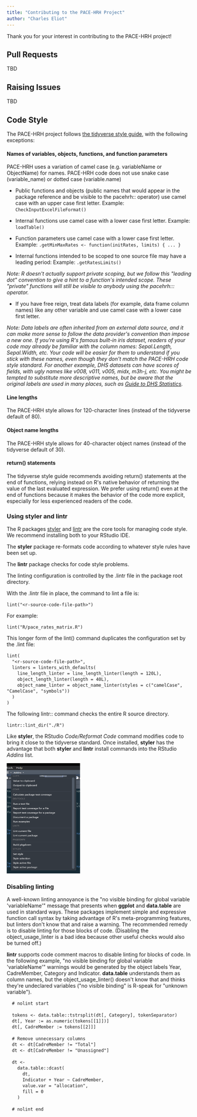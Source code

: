 ```yaml
---
title: "Contributing to the PACE-HRH Project"
author: "Charles Eliot"
---
```

Thank you for your interest in contributing to the PACE-HRH project!

## Pull Requests

TBD

## Raising Issues

TBD

## Code Style

The PACE-HRH project follows [the tidyverse style guide](https://style.tidyverse.org/), with the following exceptions:

#### Names of variables, objects, functions, and function parameters

PACE-HRH uses a variation of camel case (e.g. variableName or ObjectName) for names. PACE-HRH code does not use snake case (variable_name) or dotted case (variable.name)

* Public functions and objects (public names that would appear in the package reference and be visible to the pacehrh:: operator) use camel case with an upper case first letter. Example: `CheckInputExcelFileFormat()`

* Internal functions use camel case with a lower case first letter. Example: `loadTable()`

* Function parameters use camel case with a lower case first letter. Example: `.getMinMaxRates <- function(initRates, limits) { ... }`

* Internal functions intended to be scoped to one source file may have a leading period: Example: `.getRatesLimits()` 

_Note: R doesn't actually support private scoping, but we follow this "leading dot" convention to give a hint to a function's intended scope. These "private" functions will still be visible to anybody using the pacehrh::: operator._

* If you have free reign, treat data labels (for example, data frame column names) like any other variable and use camel case with a lower case first letter.

_Note: Data labels are often inherited from an external data source, and it can make more sense to follow the data provider's convention than impose a new one. If you're using R's famous built-in iris dataset, readers of your code may already be familiar with the column names: Sepal.Length, Sepal.Width, etc. Your code will be easier for them to understand if you stick with these names, even though they don't match the PACE-HRH code style standard. For another example, DHS datasets can have scores of fields, with ugly names like v008, v011, v005, midx, m3h-j, etc. You might be tempted to substitute more descriptive names, but be aware that the original labels are used in many places, such as [Guide to DHS Statistics](https://dhsprogram.com/pubs/pdf/DHSG1/Guide_to_DHS_Statistics_DHS-7_v2.pdf)._

#### Line lengths

The PACE-HRH style allows for 120-character lines (instead of the tidyverse default of 80).

#### Object name lengths

The PACE-HRH style allows for 40-character object names (instead of the tidyverse default of 30).

#### return() statements

The tidyverse style guide recommends avoiding return() statements at the end of functions, relying instead on R's native behavior of returning the value of the last evaluated expression. We prefer using return() even at the end of functions because it makes the behavior of the code more explicit, especially for less experienced readers of the code. 

### Using styler and lintr

The R packages [styler](https://styler.r-lib.org/) and [lintr](https://lintr.r-lib.org/) are the core tools for managing code style. We recommend installing both to your RStudio IDE.

The __styler__ package re-formats code according to whatever style rules have been set up.

The __lintr__ package checks for code style problems. 

The linting configuration is controlled by the .lintr file in the package root directory.

With the .lintr file in place, the command to lint a file is:

```
lint("<r-source-code-file-path>")
```

For example:

```
lint("R/pace_rates_matrix.R")
```

This longer form of the lint() command duplicates the configuration set by the .lint file:

```
lint(
  "<r-source-code-file-path>",
  linters = linters_with_defaults(
    line_length_linter = line_length_linter(length = 120L),
    object_length_linter(length = 40L),
    object_name_linter = object_name_linter(styles = c("camelCase", "CamelCase", "symbols"))
  )
)
```

The following lintr:: command checks the entire R source directory.

```
lintr::lint_dir("./R")
```

Like __styler__, the RStudio _Code/Reformat Code_ command modifies code to bring it close to the tidyverse standard. Once installed, __styler__ has the advantage that both __styler__ and __lintr__ install commands into the RStudio _Addins_ list.

<img src="rstudio-addins-menu.png" width="200" height="300" />

### Disabling linting

A well-known linting annoyance is the "no visible binding for global variable 'variableName'" message that presents when __ggplot__ and __data.table__ are used in standard ways. These packages implement simple and expressive function call syntax by taking advantage of R's meta-programming features, but linters don't know that and raise a warning. The recommended remedy is to disable linting for those blocks of code. (Disabling the object_usage_linter is a bad idea because other useful checks would also be turned off.)

__lintr__ supports code comment macros to disable linting for blocks of code. In the following example, "no visible binding for global variable 'variableName'" warnings would be generated by the object labels Year, CadreMember, Category and Indicator. __data.table__ understands them as column names, but the object_usage_linter() doesn't know that and thinks they're undeclared variables ("no visible binding" is R-speak for "unknown variable").

```
  # nolint start

  tokens <- data.table::tstrsplit(dt[, Category], tokenSeparator)
  dt[, Year := as.numeric(tokens[[1]])]
  dt[, CadreMember := tokens[[2]]]

  # Remove unnecessary columns
  dt <- dt[CadreMember != "Total"]
  dt <- dt[CadreMember != "Unassigned"]

  dt <-
    data.table::dcast(
      dt,
      Indicator + Year ~ CadreMember,
      value.var = "allocation",
      fill = 0
    )

  # nolint end
```
